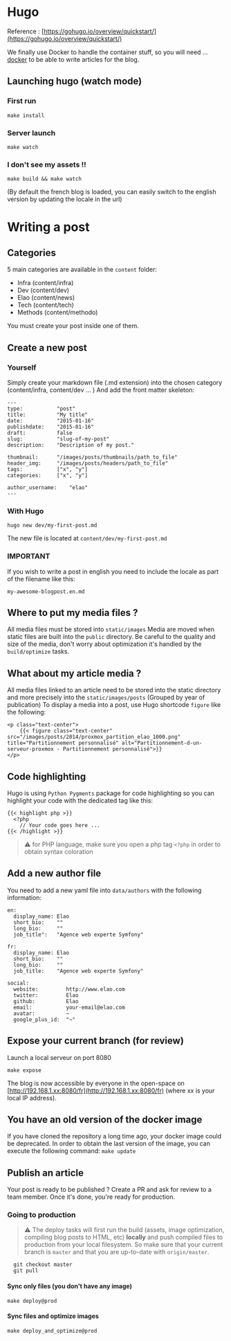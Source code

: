 # Hugo

Reference : [https://gohugo.io/overview/quickstart/](https://gohugo.io/overview/quickstart/)

We finally use Docker to handle the container stuff, so you will need ... [docker](http://www.docker.com/products/docker#/mac) to be able to write articles for the blog.

## Launching hugo (watch mode)

### First run

`make install`

### Server launch
`make watch`

### I don't see my assets !!
`make build && make watch`

(By default the french blog is loaded, you can easily switch to the english version by updating the locale in the url)

# Writing a post

## Categories

5 main categories are available in the `content` folder:

* Infra   (content/infra)
* Dev     (content/dev)
* Elao    (content/news)
* Tech    (content/tech)
* Methods (content/methodo)

You must create your post inside one of them.

## Create a new post

### Yourself

Simply create your markdown file (.md extension) into the chosen category (content/infra, content/dev ... )
And add the front matter skeleton:

```
---
type:           "post"
title:          "My title"
date:           "2015-01-16"
publishdate:    "2015-01-16"
draft:          false
slug:           "slug-of-my-post"
description:    "Description of my post."

thumbnail:      "/images/posts/thumbnails/path_to_file"
header_img:     "/images/posts/headers/path_to_file"
tags:           ["x", "y"]
categories:     ["x", "y"]

author_username:    "elao"
---
```

### With Hugo

`hugo new dev/my-first-post.md`

The new file is located at `content/dev/my-first-post.md`

### IMPORTANT
If you wish to write a post in english you need to include the locale as part of the filename like this:

`my-awesome-blogpost.en.md`

## Where to put my media files ?

All media files must be stored into `static/images`
Media are moved when static files are built into the `public` directory. Be careful to the quality and size of the media, don't worry about optimization it's handled by the `build/optimize` tasks.

## What about my article media ?

All media files linked to an article need to be stored into the static directory and more precisely into the `static/images/posts` (Grouped by year of publication)
To display a media into a post, use Hugo shortcode `figure` like the following:

```
<p class="text-center">
    {{< figure class="text-center" src="/images/posts/2014/proxmox_partition_elao_1000.png" title="Partitionnement personnalisé" alt="Partitionnement-d-un-serveur-proxmox - Partitionnement personnalisé">}}
</p>
```

## Code highlighting

Hugo is using `Python Pygments` package for code highlighting so you can highlight your code with the dedicated tag like this:

```
{{< highlight php >}}
  <?php
    // Your code goes here ...
{{< /highlight >}}
```

> :warning: for PHP language, make sure you open a php tag `<?php` in order to obtain syntax coloration

## Add a new author file

You need to add a new yaml file into `data/authors` with the following information:

```
en:
  display_name: Elao
  short_bio:    ""
  long_bio:     ""
  job_title":   "Agence web experte Symfony"

fr:
  display_name: Elao
  short_bio:    ""
  long_bio:     ""
  job_title:    "Agence web experte Symfony"

social:
  website:         http://www.elao.com
  twitter:         Elao
  github:          Elao
  email:           your-email@elao.com
  avatar:          ~
  google_plus_id:  "~"
```

## Expose your current branch (for review)

Launch a local serveur on port 8080

    make expose

The blog is now accessible by everyone in the open-space on [http://192.168.1.xx:8080/fr](http://192.168.1.xx:8080/fr) (where xx is your local IP address).

## You have an old version of the docker image
If you have cloned the repository a long time ago, your docker image could be deprecated.
In order to obtain the last version of the image, you can execute the following command:
`make update`

## Publish an article
Your post is ready to be published ? Create a PR and ask for review to a team member. Once it's done, you're ready for production.

### Going to production

> :warning: The deploy tasks will first run the build (assets, image optimization, compiling blog posts to HTML, etc) **locally** and push compiled files to production from your local filesystem. So make sure that your current branch is `master` and that you are up-to-date with `origin/master`.

```shell
  git checkout master
  git pull
```

#### Sync only files (you don't have any image)
`make deploy@prod`

#### Sync files and optimize images
`make deploy_and_optimize@prod`
